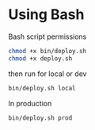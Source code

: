 Using Bash
====================
Bash script permissions
```bash
chmod +x bin/deploy.sh
chmod +x deploy.sh
```
then run for local or dev
```bash
bin/deploy.sh local
```
In production
```bash
bin/deploy.sh prod
```